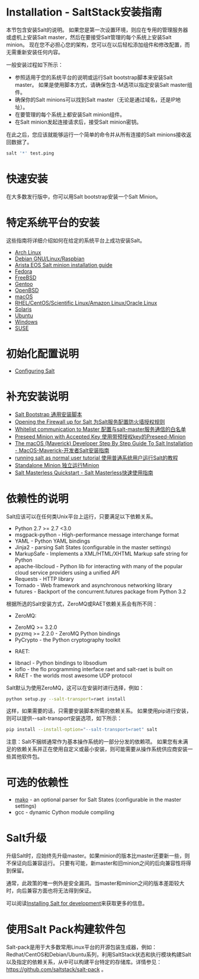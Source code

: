 # Installation - SaltStack安装指南

本节包含安装Salt的说明。 如果您是第一次设置环境，则应在专用的管理服务器或虚机上安装Salt master，然后在要接受Salt管理的每个系统上安装Salt minion。 现在您不必担心您的架构，您可以在以后轻松添加组件和修改配置，而无需重新安装任何内容。

一般安装过程如下所示：
- 参照适用于您的系统平台的说明或运行Salt bootstrap脚本来安装Salt master。 如果是使用脚本方式，请确保包含-M选项以指定安装Salt master组件。
- 确保你的Salt minions可以找到Salt master（无论是通过域名，还是IP地址）。
- 在要管理的每个系统上都安装Salt minion组件。
- 在Salt minion发起连接请求后，接受Salt minion密钥。

在此之后，您应该就能够运行一个简单的命令并从所有连接的Salt minions接收返回数据了。
``` bash
salt '*' test.ping
```

# 快速安装
在大多数发行版中，你可以用Salt bootstrap安装一个Salt Minion。

# 特定系统平台的安装
这些指南将详细介绍如何在给定的系统平台上成功安装Salt。
- [Arch Linux](https://github.com/watermelonbig/SaltStack-Chinese-ManualBook/blob/master/03-1.PLATFORM-SPECIFIC-INSTALLATION-INSTRUCTIONS-特定系统平台的Salt安装说明.md#arch-linux)
- [Debian GNU/Linux/Raspbian](https://github.com/watermelonbig/SaltStack-Chinese-ManualBook/blob/master/03-1.PLATFORM-SPECIFIC-INSTALLATION-INSTRUCTIONS-特定系统平台的Salt安装说明.md#debian-gnu-linux-raspbian)
- [Arista EOS Salt minion installation guide](https://github.com/watermelonbig/SaltStack-Chinese-ManualBook/blob/master/03-1.PLATFORM-SPECIFIC-INSTALLATION-INSTRUCTIONS-特定系统平台的Salt安装说明.md#arista-eos-salt-minion安装指南)
- [Fedora](https://github.com/watermelonbig/SaltStack-Chinese-ManualBook/blob/master/03-1.PLATFORM-SPECIFIC-INSTALLATION-INSTRUCTIONS-特定系统平台的Salt安装说明.md#fedora)
- [FreeBSD](https://github.com/watermelonbig/SaltStack-Chinese-ManualBook/blob/master/03-1.PLATFORM-SPECIFIC-INSTALLATION-INSTRUCTIONS-特定系统平台的Salt安装说明.md#freebsd)
- [Gentoo](https://github.com/watermelonbig/SaltStack-Chinese-ManualBook/blob/master/03-1.PLATFORM-SPECIFIC-INSTALLATION-INSTRUCTIONS-特定系统平台的Salt安装说明.md#gentoo)
- [OpenBSD](https://github.com/watermelonbig/SaltStack-Chinese-ManualBook/blob/master/03-1.PLATFORM-SPECIFIC-INSTALLATION-INSTRUCTIONS-特定系统平台的Salt安装说明.md#openbsd)
- [macOS](https://github.com/watermelonbig/SaltStack-Chinese-ManualBook/blob/master/03-1.PLATFORM-SPECIFIC-INSTALLATION-INSTRUCTIONS-特定系统平台的Salt安装说明.md#macos)
- [RHEL/CentOS/Scientific Linux/Amazon Linux/Oracle Linux](https://github.com/watermelonbig/SaltStack-Chinese-ManualBook/blob/master/03-1.PLATFORM-SPECIFIC-INSTALLATION-INSTRUCTIONS-特定系统平台的Salt安装说明.md#rhel-centos-scientificlinux-amazonlinux-oraclelinux)
- [Solaris](https://github.com/watermelonbig/SaltStack-Chinese-ManualBook/blob/master/03-1.PLATFORM-SPECIFIC-INSTALLATION-INSTRUCTIONS-特定系统平台的Salt安装说明.md#solaris)
- [Ubuntu](https://github.com/watermelonbig/SaltStack-Chinese-ManualBook/blob/master/03-1.PLATFORM-SPECIFIC-INSTALLATION-INSTRUCTIONS-特定系统平台的Salt安装说明.md#ubuntu)
- [Windows](https://github.com/watermelonbig/SaltStack-Chinese-ManualBook/blob/master/03-1.PLATFORM-SPECIFIC-INSTALLATION-INSTRUCTIONS-特定系统平台的Salt安装说明.md#windows)
- [SUSE](https://github.com/watermelonbig/SaltStack-Chinese-ManualBook/blob/master/03-1.PLATFORM-SPECIFIC-INSTALLATION-INSTRUCTIONS-特定系统平台的Salt安装说明.md#suse)

# 初始化配置说明
- [Configuring Salt](https://github.com/watermelonbig/SaltStack-Chinese-ManualBook/blob/master/03-2.Configuring-Salt-初始化配置说明.md)

# 补充安装说明
- [Salt Bootstrap 通用安装脚本](https://github.com/watermelonbig/SaltStack-Chinese-ManualBook/blob/master/03-3.Additional-Installation-Guides-补充安装说明.md#salt-bootstrap通用安装脚本)
- [Opening the Firewall up for Salt 为Salt服务配置防火墙授权规则](https://github.com/watermelonbig/SaltStack-Chinese-ManualBook/blob/master/03-3.Additional-Installation-Guides-补充安装说明.md#opening-the-firewall-up-for-salt为salt服务配置防火墙授权规则)
- [Whitelist communication to Master 配置与salt-master服务通信的白名单](https://github.com/watermelonbig/SaltStack-Chinese-ManualBook/blob/master/03-3.Additional-Installation-Guides-补充安装说明.md#配置与salt-master服务通信的白名单)
- [Preseed Minion with Accepted Key 使用带预授权key的Preseed-Minion](https://github.com/watermelonbig/SaltStack-Chinese-ManualBook/blob/master/03-3.Additional-Installation-Guides-补充安装说明.md#使用带预授权key的preseed-minion)
- [The macOS (Maverick) Developer Step By Step Guide To Salt Installation - MacOS-Maverick-开发者Salt安装指南](https://github.com/watermelonbig/SaltStack-Chinese-ManualBook/blob/master/03-3.Additional-Installation-Guides-补充安装说明.md#macos-maverick-开发者salt安装指南)
- [running salt as normal user tutorial 使用普通系统用户运行Salt的教程](https://github.com/watermelonbig/SaltStack-Chinese-ManualBook/blob/master/03-3.Additional-Installation-Guides-补充安装说明.md#使用普通系统用户运行salt的教程)
- [Standalone Minion 独立运行Minion](https://github.com/watermelonbig/SaltStack-Chinese-ManualBook/blob/master/03-3.Additional-Installation-Guides-补充安装说明.md#独立运行minion)
- [Salt Masterless Quickstart - Salt Masterless快速使用指南](https://github.com/watermelonbig/SaltStack-Chinese-ManualBook/blob/master/03-3.Additional-Installation-Guides-补充安装说明.md#salt-masterless快速使用指南)

# 依赖性的说明
Salt应该可以在任何类Unix平台上运行，只要满足以下依赖关系。
- Python 2.7 >= 2.7 <3.0
- msgpack-python - High-performance message interchange format
- YAML - Python YAML bindings
- Jinja2 - parsing Salt States (configurable in the master settings)
- MarkupSafe - Implements a XML/HTML/XHTML Markup safe string for Python
- apache-libcloud - Python lib for interacting with many of the popular cloud service providers using a unified
API
- Requests - HTTP library
- Tornado - Web framework and asynchronous networking library
- futures - Backport of the concurrent.futures package from Python 3.2

根据所选的Salt安装方式，ZeroMQ或RAET依赖关系会有所不同：
+ ZeroMQ:
 - ZeroMQ >= 3.2.0
 - pyzmq >= 2.2.0 - ZeroMQ Python bindings
 - PyCrypto - the Python cryptography toolkit

+ RAET:
 - libnacl - Python bindings to libsodium
 - ioflo - the flo programming interface raet and salt-raet is built on
 - RAET - the worlds most awesome UDP protocol

Salt默认为使用ZeroMQ，这可以在安装时进行选择，例如：
``` bash
python setup.py --salt-transport=raet install
```
这样，如果需要的话，只需要安装脚本所需的依赖关系。
如果使用pip进行安装，则可以提供--salt-transport安装选项，如下所示：
``` bash
pip install --install-option="--salt-transport=raet" salt
```
注意：Salt不捆绑通常作为基本操作系统的一部分分发的依赖项。 如果您有未满足的依赖关系并正在使用自定义或最小安装，则可能需要从操作系统供应商安装一些其他软件包。

# 可选的依赖性
- [mako](http://www.makotemplates.org/) - an optional parser for Salt States (configurable in the master settings)
- gcc - dynamic Cython module compiling

# Salt升级
升级Salt时，应始终先升级master。如果minion的版本比master还要新一些，则不保证向后兼容运行。
只要有可能，新master和旧minion之间的后向兼容性将得到保留。

通常，此政策的唯一例外是安全漏洞。当master和minion之间的版本差距较大时，向后兼容方面也将无法得到保证。

可以阅读[Installing Salt for development](https://docs.saltstack.com/en/latest/topics/development/hacking.html#installing-for-development)来获取更多的信息。

# 使用Salt Pack构建软件包
Salt-pack是用于大多数常用Linux平台的开源包装生成器，例如：Redhat/CentOS和Debian/Ubuntu系列，利用SaltStack状态和执行模块构建Salt以及指定的依赖关系，从中可以构建平台特定的存储库。详情参见：https://github.com/saltstack/salt-pack 。
